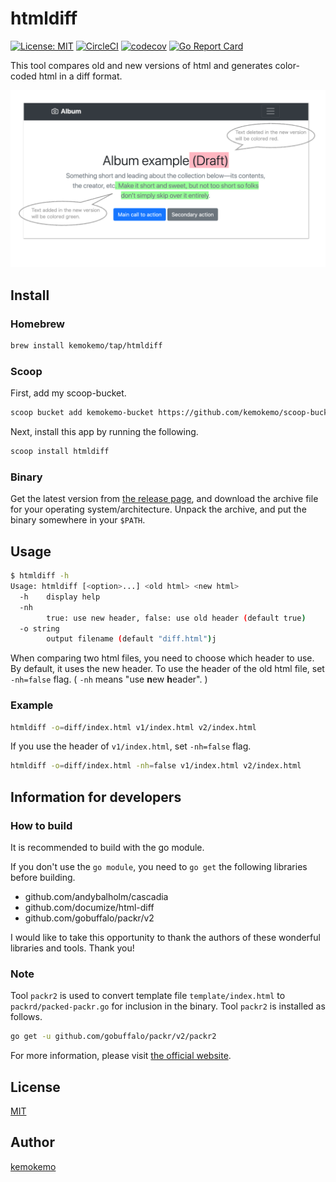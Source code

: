 # htmldiff

[![License: MIT](https://img.shields.io/badge/License-MIT-blue.svg)](https://opensource.org/licenses/MIT) [![CircleCI](https://circleci.com/gh/kemokemo/htmldiff.svg?style=svg)](https://circleci.com/gh/kemokemo/htmldiff) [![codecov](https://codecov.io/gh/kemokemo/htmldiff/branch/master/graph/badge.svg)](https://codecov.io/gh/kemokemo/htmldiff) [![Go Report Card](https://goreportcard.com/badge/github.com/kemokemo/htmldiff)](https://goreportcard.com/report/github.com/kemokemo/htmldiff)

This tool compares old and new versions of html and generates color-coded html in a diff format.

![htmldiff-samle](images/htmldiff-sample.png)

## Install

### Homebrew

```sh
brew install kemokemo/tap/htmldiff
```

### Scoop

First, add my scoop-bucket.

```sh
scoop bucket add kemokemo-bucket https://github.com/kemokemo/scoop-bucket.git
```

Next, install this app by running the following.

```sh
scoop install htmldiff
```

### Binary

Get the latest version from [the release page](https://github.com/kemokemo/htmldiff/releases/latest), and download the archive file for your operating system/architecture. Unpack the archive, and put the binary somewhere in your `$PATH`.

## Usage

```sh
$ htmldiff -h
Usage: htmldiff [<option>...] <old html> <new html>
  -h	display help
  -nh
    	true: use new header, false: use old header (default true)
  -o string
    	output filename (default "diff.html")j
```

When comparing two html files, you need to choose which header to use. By default, it uses the new header. To use the header of the old html file, set `-nh=false` flag. ( `-nh` means "use **n**ew **h**eader". )

### Example

```sh
htmldiff -o=diff/index.html v1/index.html v2/index.html
```

If you use the header of `v1/index.html`, set `-nh=false` flag.

```sh
htmldiff -o=diff/index.html -nh=false v1/index.html v2/index.html
```

## Information for developers

### How to build

It is recommended to build with the go module.

If you don't use the `go module`, you need to `go get` the following libraries before building.

- github.com/andybalholm/cascadia
- github.com/documize/html-diff
- github.com/gobuffalo/packr/v2

I would like to take this opportunity to thank the authors of these wonderful libraries and tools. Thank you!

### Note

Tool `packr2` is used to convert template file `template/index.html` to `packrd/packed-packr.go` for inclusion in the binary. Tool `packr2` is installed as follows.

```sh
go get -u github.com/gobuffalo/packr/v2/packr2
```

For more information, please visit [the official website](https://github.com/gobuffalo/packr/tree/master/v2).

## License

[MIT](https://github.com/kemokemo/htmldiff/blob/main/LICENSE)

## Author

[kemokemo](https://github.com/kemokemo)

